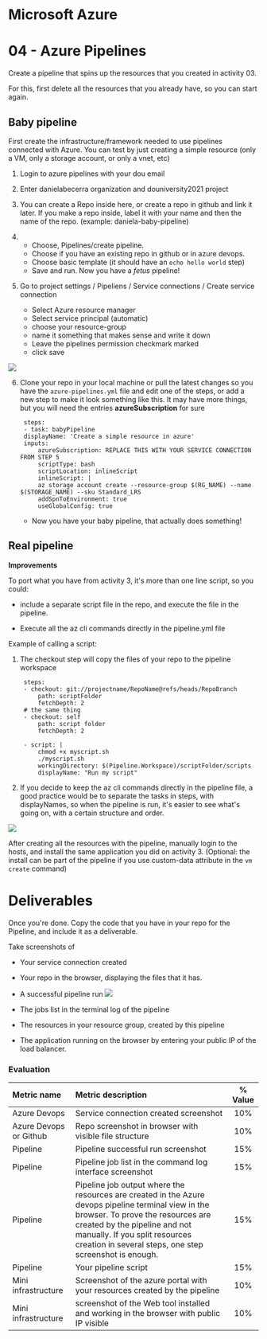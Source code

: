 # Microsoft Azure
# 04 - Azure Pipelines

Create a pipeline that spins up the resources that you created in activity 03.

For this, first delete all the resources that you already have, so you can start again.

## Baby pipeline

First create the infrastructure/framework needed to use pipelines connected with Azure. You can test by just creating a simple resource (only a VM, only a storage account, or only a vnet, etc)

1. Login to azure pipelines with your dou email

2. Enter danielabecerra organization and douniversity2021 project

3. You can create a Repo inside here, or create a repo in github and link it later. If you make a repo inside, label it with your name and then the name of the repo. (example: daniela-baby-pipeline)

4. - Choose, Pipelines/create  pipeline. 
   - Choose if you have an existing repo in github or in azure devops. 
   - Choose basic template (it should have an `echo hello world` step)
   - Save and run. Now you have a *fetus* pipeline!

5. Go to project settings / Pipeliens / Service connections / Create service connection
    * Select Azure resource manager
    * Select service principal (automatic)
    * choose your resource-group
    * name it something that makes sense and write it down
    * Leave the pipelines permission checkmark marked
    * click save

![](images/service.png)

6. Clone your repo in your local machine or pull the latest changes so you have the `azure-pipelines.yml` file
and edit one of the steps, or add a new step to make it look something like this. It may have more things, but you will need the entries **azureSubscription** for sure

        steps:
        - task: babyPipeline
        displayName: 'Create a simple resource in azure'
        inputs:
            azureSubscription: REPLACE THIS WITH YOUR SERVICE CONNECTION FROM STEP 5
            scriptType: bash
            scriptLocation: inlineScript
            inlineScript: |
            az storage account create --resource-group $(RG_NAME) --name $(STORAGE_NAME) --sku Standard_LRS 
            addSpnToEnvironment: true
            useGlobalConfig: true

    * Now you have your baby pipeline, that actually does something!


## Real pipeline

**Improvements**

To port what you have from activity 3, it's more than one line script, so you could:
-  include a separate script file in the repo, and execute the file in the pipeline.
* Execute all the az cli commands directly in the pipeline.yml file

Example of calling a script:

1. The checkout step will copy the files of your repo to the pipeline workspace

        steps:
        - checkout: git://projectname/RepoName@refs/heads/RepoBranch
            path: scriptFolder
            fetchDepth: 2
        # the same thing
        - checkout: self
            path: script folder
            fetchDepth: 2

        - script: |
            chmod +x myscript.sh
            ./myscript.sh
            workingDirectory: $(Pipeline.Workspace)/scriptFolder/scripts
            displayName: "Run my script"

2. If you decide to keep the az cli commands directly in the pipeline file, a good practice would be to separate the tasks in steps, with displayNames, so when the pipeline is run, it's easier to see what's going on, with a certain structure and order.

![](images/steps.png)


After creating all the resources with the pipeline, manually login to the hosts, and install the same application you did on activity 3. (Optional: the install can be part of the pipeline if you use custom-data attribute in the `vm create` command)

# Deliverables

Once you're done. Copy the code that you have in your repo for the Pipeline, and include it as a deliverable.

Take screenshots of
* Your service connection created
* Your repo in the browser, displaying the files that it has.
* A successful pipeline run 
![](images/success.png)

* The jobs list in the terminal log of the pipeline
* The resources in your resource group, created by this pipeline
* The application running on the browser by entering your public IP of the load balancer.


### Evaluation

| Metric name        | Metric description                                | % Value |
|:------------------ |:--------------------------------------------------|:--:|
| Azure Devops | Service connection created screenshot | 10% |
| Azure Devops or Github | Repo screenshot in browser with visible file structure | 10% |
| Pipeline | Pipeline successful run screenshot | 15%|
|Pipeline  | Pipeline job list in the command log interface screenshot | 15%|
| Pipeline | Pipeline job output where the resources are created in the Azure devops pipeline terminal view in the browser. To prove the resources are created by the pipeline and not manually. If you split resources creation in several steps, one step screenshot is enough. | 15%|
| Pipeline | Your pipeline script  | 15% |
| Mini infrastructure | Screenshot of the azure portal with your resources created by the pipeline | 10% |
| Mini infrastructure | screenshot of the Web tool installed and working in the browser with public IP visible | 10% |
